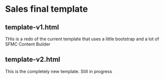 # Sales final template

## template-v1.html
THis is a redo of the current template that uses a little bootstrap and a lot of SFMC Content Builder

## template-v2.html
This is the completely new template. Still in progress